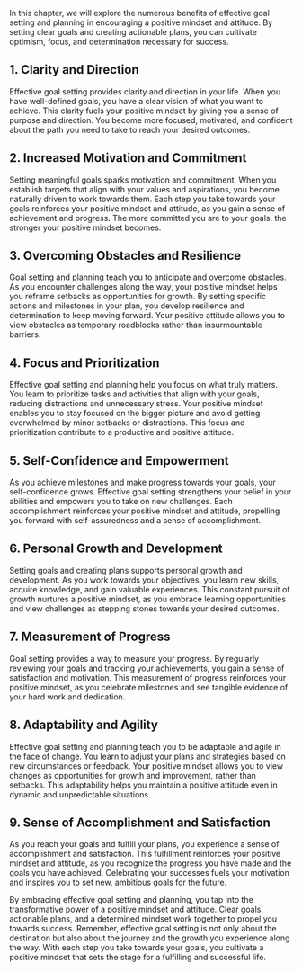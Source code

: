 
In this chapter, we will explore the numerous benefits of effective goal setting and planning in encouraging a positive mindset and attitude. By setting clear goals and creating actionable plans, you can cultivate optimism, focus, and determination necessary for success.

## 1\. Clarity and Direction

Effective goal setting provides clarity and direction in your life. When you have well-defined goals, you have a clear vision of what you want to achieve. This clarity fuels your positive mindset by giving you a sense of purpose and direction. You become more focused, motivated, and confident about the path you need to take to reach your desired outcomes.

## 2\. Increased Motivation and Commitment

Setting meaningful goals sparks motivation and commitment. When you establish targets that align with your values and aspirations, you become naturally driven to work towards them. Each step you take towards your goals reinforces your positive mindset and attitude, as you gain a sense of achievement and progress. The more committed you are to your goals, the stronger your positive mindset becomes.

## 3\. Overcoming Obstacles and Resilience

Goal setting and planning teach you to anticipate and overcome obstacles. As you encounter challenges along the way, your positive mindset helps you reframe setbacks as opportunities for growth. By setting specific actions and milestones in your plan, you develop resilience and determination to keep moving forward. Your positive attitude allows you to view obstacles as temporary roadblocks rather than insurmountable barriers.

## 4\. Focus and Prioritization

Effective goal setting and planning help you focus on what truly matters. You learn to prioritize tasks and activities that align with your goals, reducing distractions and unnecessary stress. Your positive mindset enables you to stay focused on the bigger picture and avoid getting overwhelmed by minor setbacks or distractions. This focus and prioritization contribute to a productive and positive attitude.

## 5\. Self-Confidence and Empowerment

As you achieve milestones and make progress towards your goals, your self-confidence grows. Effective goal setting strengthens your belief in your abilities and empowers you to take on new challenges. Each accomplishment reinforces your positive mindset and attitude, propelling you forward with self-assuredness and a sense of accomplishment.

## 6\. Personal Growth and Development

Setting goals and creating plans supports personal growth and development. As you work towards your objectives, you learn new skills, acquire knowledge, and gain valuable experiences. This constant pursuit of growth nurtures a positive mindset, as you embrace learning opportunities and view challenges as stepping stones towards your desired outcomes.

## 7\. Measurement of Progress

Goal setting provides a way to measure your progress. By regularly reviewing your goals and tracking your achievements, you gain a sense of satisfaction and motivation. This measurement of progress reinforces your positive mindset, as you celebrate milestones and see tangible evidence of your hard work and dedication.

## 8\. Adaptability and Agility

Effective goal setting and planning teach you to be adaptable and agile in the face of change. You learn to adjust your plans and strategies based on new circumstances or feedback. Your positive mindset allows you to view changes as opportunities for growth and improvement, rather than setbacks. This adaptability helps you maintain a positive attitude even in dynamic and unpredictable situations.

## 9\. Sense of Accomplishment and Satisfaction

As you reach your goals and fulfill your plans, you experience a sense of accomplishment and satisfaction. This fulfillment reinforces your positive mindset and attitude, as you recognize the progress you have made and the goals you have achieved. Celebrating your successes fuels your motivation and inspires you to set new, ambitious goals for the future.

By embracing effective goal setting and planning, you tap into the transformative power of a positive mindset and attitude. Clear goals, actionable plans, and a determined mindset work together to propel you towards success. Remember, effective goal setting is not only about the destination but also about the journey and the growth you experience along the way. With each step you take towards your goals, you cultivate a positive mindset that sets the stage for a fulfilling and successful life.
